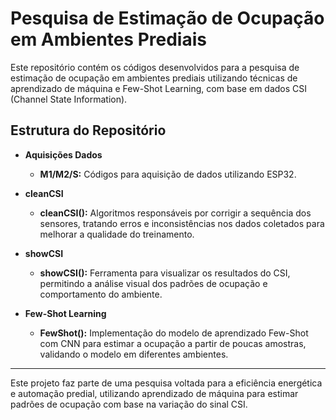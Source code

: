 # Pesquisa de Estimação de Ocupação em Ambientes Prediais

Este repositório contém os códigos desenvolvidos para a pesquisa de estimação de ocupação em ambientes prediais utilizando técnicas de aprendizado de máquina e Few-Shot Learning, com base em dados CSI (Channel State Information).

## Estrutura do Repositório

- **Aquisições Dados**
  - **M1/M2/S:** Códigos para aquisição de dados utilizando ESP32.

- **cleanCSI**
  - **cleanCSI():** Algoritmos responsáveis por corrigir a sequência dos sensores, tratando erros e inconsistências nos dados coletados para melhorar a qualidade do treinamento.

- **showCSI**
  - **showCSI():** Ferramenta para visualizar os resultados do CSI, permitindo a análise visual dos padrões de ocupação e comportamento do ambiente.

- **Few-Shot Learning**
  - **FewShot():** Implementação do modelo de aprendizado Few-Shot com CNN para estimar a ocupação a partir de poucas amostras, validando o modelo em diferentes ambientes.

---
Este projeto faz parte de uma pesquisa voltada para a eficiência energética e automação predial, utilizando aprendizado de máquina para estimar padrões de ocupação com base na variação do sinal CSI.

